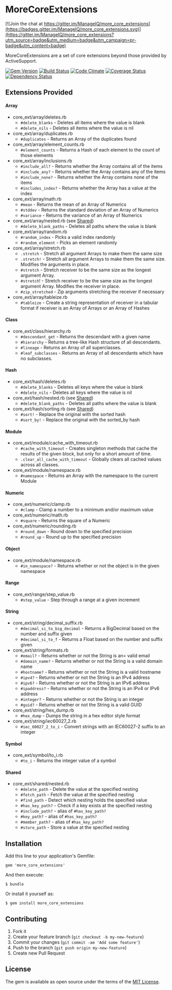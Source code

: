 # MoreCoreExtensions

[![Join the chat at https://gitter.im/ManageIQ/more_core_extensions](https://badges.gitter.im/ManageIQ/more_core_extensions.svg)](https://gitter.im/ManageIQ/more_core_extensions?utm_source=badge&utm_medium=badge&utm_campaign=pr-badge&utm_content=badge)

MoreCoreExtensions are a set of core extensions beyond those provided by ActiveSupport.

[![Gem Version](https://badge.fury.io/rb/more_core_extensions.svg)](http://badge.fury.io/rb/more_core_extensions)
[![Build Status](https://travis-ci.org/ManageIQ/more_core_extensions.svg?branch=master)](https://travis-ci.org/ManageIQ/more_core_extensions)
[![Code Climate](http://img.shields.io/codeclimate/github/ManageIQ/more_core_extensions.svg)](https://codeclimate.com/github/ManageIQ/more_core_extensions)
[![Coverage Status](http://img.shields.io/coveralls/ManageIQ/more_core_extensions.svg)](https://coveralls.io/r/ManageIQ/more_core_extensions)
[![Dependency Status](https://gemnasium.com/ManageIQ/more_core_extensions.svg)](https://gemnasium.com/ManageIQ/more_core_extensions)

## Extensions Provided

#### Array

* core_ext/array/deletes.rb
  * `#delete_blanks` - Deletes all items where the value is blank
  * `#delete_nils` - Deletes all items where the value is nil
* core_ext/array/duplicates.rb
  * `#duplicates` - Returns an Array of the duplicates found
* core_ext/array/element_counts.rb
  * `#element_counts` - Returns a Hash of each element to the count of those elements
* core_ext/array/inclusions.rb
  * `#include_all?` - Returns whether the Array contains all of the items
  * `#include_any?` - Returns whether the Array contains any of the items
  * `#include_none?` - Returns whether the Array contains none of the items
  * `#includes_index?` - Returns whether the Array has a value at the index
* core_ext/array/math.rb
  * `#mean` -  Returns the mean of an Array of Numerics
  * `#stddev` - Returns the standard deviation of an Array of Numerics
  * `#variance` - Returns the variance of an Array of Numerics
* core_ext/array/nested.rb (see [Shared](#shared))
  * `#delete_blank_paths` - Deletes all paths where the value is blank
* core_ext/array/random.rb
  * `#random_index` - Picks a valid index randomly
  * `#random_element` - Picks an element randomly
* core_ext/array/stretch.rb
  * `.stretch` - Stretch all argument Arrays to make them the same size
  * `.stretch!` - Stretch all argument Arrays to make them the same size. Modifies the arguments in place.
  * `#stretch` - Stretch receiver to be the same size as the longest argument Array.
  * `#stretch`! - Stretch receiver to be the same size as the longest argument Array.  Modifies the receiver in place.
  * `#zip_stretched` - Zip arguments stretching the receiver if necessary
* core_ext/array/tableize.rb
  * `#tableize` - Create a string representation of receiver in a tabular format if receiver is an Array of Arrays or an Array of Hashes

#### Class

* core_ext/class/hierarchy.rb
  * `#descendant_get` - Returns the descendant with a given name
  * `#hierarchy` - Returns a tree-like Hash structure of all descendants.
  * `#lineage` - Returns an Array of all superclasses.
  * `#leaf_subclasses` - Returns an Array of all descendants which have no subclasses.

#### Hash

* core_ext/hash/deletes.rb
  * `#delete_blanks` - Deletes all keys where the value is blank
  * `#delete_nils` - Deletes all keys where the value is nil
* core_ext/hash/nested.rb (see [Shared](#shared))
  * `#delete_blank_paths` - Deletes all paths where the value is blank
* core_ext/hash/sorting.rb (see [Shared](#shared))
  * `#sort!` - Replace the original with the sorted hash
  * `#sort_by!` - Replace the original with the sorted_by hash

#### Module

* core_ext/module/cache_with_timeout.rb
  * `#cache_with_timeout` - Creates singleton methods that cache the results of the given block, but only for a short amount of time.
  * `.clear_all_cache_with_timeout` - Globally clears all cached values across all classes.
* core_ext/module/namespace.rb
  * `#namespace` - Returns an Array with the namespace to the current Module

#### Numeric

* core_ext/numeric/clamp.rb
  * `#clamp` - Clamp a number to a minimum and/or maximum value
* core_ext/numeric/math.rb
  * `#square` - Returns the square of a Numeric
* core_ext/numeric/rounding.rb
  * `#round_down` - Round down to the specified precision
  * `#round_up` - Round up to the specified precision

#### Object

* core_ext/module/namespace.rb
  * `#in_namespace?` - Returns whether or not the object is in the given namespace

#### Range

* core_ext/range/step_value.rb
  * `#step_value` - Step through a range at a given increment

#### String

* core_ext/string/decimal_suffix.rb
  * `#decimal_si_to_big_decimal` - Returns a BigDecimal based on the number and suffix given
  * `#decimal_si_to_f` - Returns a Float based on the number and suffix given
* core_ext/string/formats.rb
  * `#email?` - Returns whether or not the String is an= valid email
  * `#domain_name?` - Returns whether or not the String is a valid domain name
  * `#hostname?` - Returns whether or not the String is a valid hostname
  * `#ipv4?` - Returns whether or not the String is an IPv4 address
  * `#ipv6?` - Returns whether or not the String is an IPv6 address
  * `#ipaddress?` - Returns whether or not the String is an IPv4 or IPv6 address
  * `#integer?` - Returns whether or not the String is an integer
  * `#guid?` - Returns whether or not the String is a valid GUID
* core_ext/string/hex_dump.rb
  * `#hex_dump` - Dumps the string in a hex editor style format
* core_ext/string/iec60027_2.rb
  * `#iec_60027_2_to_i` - Convert strings with an IEC60027-2 suffix to an integer

#### Symbol

* core_ext/symbol/to_i.rb
  * `#to_i` - Returns the integer value of a symbol

#### Shared

* core_ext/shared/nested.rb
  * `#delete_path` - Delete the value at the specified nesting
  * `#fetch_path` - Fetch the value at the specified nesting
  * `#find_path` - Detect which nesting holds the specified value
  * `#has_key_path?` - Check if a key exists at the specified nesting
  * `#include_path?` - alias of `#has_key_path?`
  * `#key_path?` - alias of `#has_key_path?`
  * `#member_path?` - alias of `#has_key_path?`
  * `#store_path` - Store a value at the specified nesting

## Installation

Add this line to your application's Gemfile:

    gem 'more_core_extensions'

And then execute:

    $ bundle

Or install it yourself as:

    $ gem install more_core_extensions

## Contributing

1. Fork it
2. Create your feature branch (`git checkout -b my-new-feature`)
3. Commit your changes (`git commit -am 'Add some feature'`)
4. Push to the branch (`git push origin my-new-feature`)
5. Create new Pull Request

## License

The gem is available as open source under the terms of the [MIT License](http://opensource.org/licenses/MIT).
